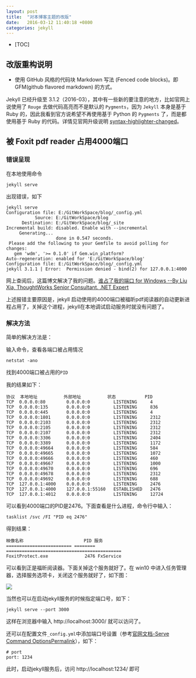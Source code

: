 ```yaml
---
layout: post
title:  "对本博客主题的改版"
date:   2016-03-12 11:40:18 +0800
categories: jekyll
---
```


* [TOC]



## 改版重构说明

* 使用 GitHub 风格的代码块 Markdown 写法 (Fenced code blocks)。即 GFM(github flavored markdown) 的方式。

Jekyll 已经升级至 3.1.2（2016-03），其中有一些新的要注意的地方，比如官网上说使用了 `Rouge` 去做代码高亮而不是默认的 `Pygments`，因为 `Jekyll` 本身是基于 Ruby 的，因此我看到官方说希望不再使用基于 Python 的 `Pygments` 了，而是都使用基于 Ruby 的代码。详情见官网升级说明 [syntax-highlighter-changed](https://jekyllrb.com/docs/upgrading/2-to-3/#syntax-highlighter-changed)。




## 被 Foxit pdf reader 占用4000端口

### 错误呈现

在本地使用命令

```
jekyll serve
```

出现错误，如下

```
jekyll serve
Configuration file: E:/GitWorkSpace/blog/_config.yml
           Source: E:/GitWorkSpace/blog
      Destination: E:/GitWorkSpace/blog/_site
Incremental build: disabled. Enable with --incremental
     Generating...
                   done in 0.547 seconds.
 Please add the following to your Gemfile to avoid polling for changes:
   gem 'wdm', '>= 0.1.0' if Gem.win_platform?
Auto-regeneration: enabled for 'E:/GitWorkSpace/blog'
Configuration file: E:/GitWorkSpace/blog/_config.yml
jekyll 3.1.1 | Error:  Permission denied - bind(2) for 127.0.0.1:4000
```

网上查阅后，这篇博文解决了我的问题。[谁占了我的端口 for Windows --By Liu Xia, ThoughtWorks Senior Consultant. .NET Expert](http://lxconan.github.io/2016/01/07/who-is-using-my-port/)

上述报错主要原因是，jekyll 启动使用的4000端口被福昕pdf阅读器的自动更新进程占用了，关掉这个进程，jekyll在本地调试启动服务时就没有问题了。

### 解决方法

简单的解决方法是：

输入命令，查看各端口被占用情况

```
netstat -ano
```

找到4000端口被占用的`PID`

我的结果如下：

```
协议  本地地址          外部地址          状态           PID
TCP  0.0.0.0:80        0.0.0.0:0         LISTENING     4
TCP  0.0.0.0:135       0.0.0.0:0         LISTENING     836
TCP  0.0.0.0:445       0.0.0.0:0         LISTENING     4
TCP  0.0.0.0:1801      0.0.0.0:0         LISTENING     2312
TCP  0.0.0.0:2103      0.0.0.0:0         LISTENING     2312
TCP  0.0.0.0:2105      0.0.0.0:0         LISTENING     2312
TCP  0.0.0.0:2107      0.0.0.0:0         LISTENING     2312
TCP  0.0.0.0:3306      0.0.0.0:0         LISTENING     2404
TCP  0.0.0.0:3389      0.0.0.0:0         LISTENING     1172
TCP  0.0.0.0:49664     0.0.0.0:0         LISTENING     584
TCP  0.0.0.0:49665     0.0.0.0:0         LISTENING     1072
TCP  0.0.0.0:49666     0.0.0.0:0         LISTENING     460
TCP  0.0.0.0:49667     0.0.0.0:0         LISTENING     1000
TCP  0.0.0.0:49670     0.0.0.0:0         LISTENING     696
TCP  0.0.0.0:49678     0.0.0.0:0         LISTENING     2312
TCP  0.0.0.0:49692     0.0.0.0:0         LISTENING     688
TCP  127.0.0.1:4000    0.0.0.0:0         LISTENING     2476
TCP  127.0.0.1:4000    127.0.0.1:55160   ESTABLISHED   2476
TCP  127.0.0.1:4012    0.0.0.0:0         LISTENING     12724
```

可以看到4000端口的PID是2476。下面查看是什么进程，命令行中输入：

```
tasklist /svc /FI "PID eq 2476"
```

得到结果：

```
映像名称                       PID 服务
========================= ======== ============================================
FoxitProtect.exe              2476 FxService
```

可以看到正是福昕阅读器。下面关掉这个服务就好了。在 win10 中进入任务管理器，选择服务选项卡，关闭这个服务就好了，如下图：

![](http://ww4.sinaimg.cn/large/7011d6cfjw1f1ty28wwj4j20g00aiju7.jpg)

当然也可以在启动jekyll服务的时候指定端口号，如下：

```
jekyll serve --port 3000
```

这样在浏览器中输入 http://localhost:3000/ 就可以访问了。

还可以在配置文件`_config.yml`中添加端口号设置（参考[官网文档-Serve Command OptionsPermalink](https://jekyllrb.com/docs/configuration/#serve-command-options)），如下：

```
# port
port: 1234
```

此时，启动jekyll服务后，访问 http://localhost:1234/ 即可
